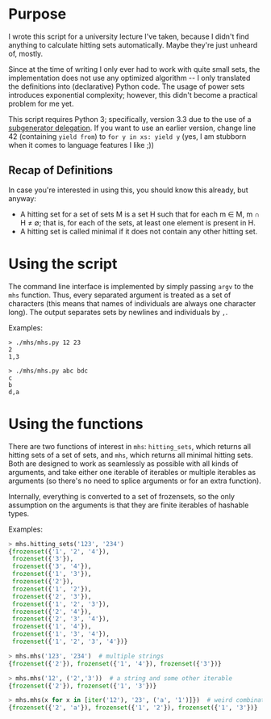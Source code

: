 # Purpose #

I wrote this script for a university lecture I've taken, because I didn't find anything to calculate hitting sets
automatically. Maybe they're just unheard of, mostly.

Since at the time of writing I only ever had to work with quite small sets, the implementation does not
use any optimized algorithm -- I only translated the definitions into (declarative) Python code. The usage
of power sets introduces exponential complexity; however, this didn't become a practical problem for me yet.

This script requires Python 3; specifically, version 3.3 due to the use of a
[subgenerator delegation](https://www.python.org/dev/peps/pep-0380/). If you want to use an earlier version, change
line 42 (containing `yield from`) to `for y in xs: yield y` (yes, I am stubborn when it comes to language
features I like ;))

## Recap of Definitions ##

In case you're interested in using this, you should know this already, but anyway:

- A hitting set for a set of sets M is a set H such that for each m ∈ M, m ∩ H ≠ ∅; that is,
for each of the sets, at least one element is present in H.
- A hitting set is called minimal if it does not contain any other hitting set.


# Using the script #

The command line interface is implemented by simply passing `argv` to the `mhs` function. Thus, every
separated argument is treated as a set of characters (this means that names of individuals are always
one character long). The output separates sets by newlines and individuals by `,`.

Examples:

```
> ./mhs/mhs.py 12 23
2
1,3

> ./mhs/mhs.py abc bdc
c
b
d,a
```


# Using the functions #

There are two functions of interest in `mhs`: `hitting_sets`, which returns all hitting sets of a set of sets, and
`mhs`, which returns all minimal hitting sets. Both are designed to work as seamlessly as possible with all kinds of
arguments, and take either one iterable of iterables or multiple iterables as arguments (so there's no need to
splice arguments or for an extra function).

Internally, everything is converted to a set of frozensets, so the only assumption on the arguments is that
they are finite iterables of hashable types.

Examples:

```python
> mhs.hitting_sets('123', '234')
{frozenset({'1', '2', '4'}),
 frozenset({'3'}),
 frozenset({'3', '4'}),
 frozenset({'1', '3'}),
 frozenset({'2'}),
 frozenset({'1', '2'}),
 frozenset({'2', '3'}),
 frozenset({'1', '2', '3'}),
 frozenset({'2', '4'}),
 frozenset({'2', '3', '4'}),
 frozenset({'1', '4'}),
 frozenset({'1', '3', '4'}),
 frozenset({'1', '2', '3', '4'})}

> mhs.mhs('123', '234')  # multiple strings
{frozenset({'2'}), frozenset({'1', '4'}), frozenset({'3'})}

> mhs.mhs('12', ('2','3'))  # a string and some other iterable
{frozenset({'2'}), frozenset({'1', '3'})}

> mhs.mhs(x for x in [iter('12'), '23', ('a', '1')]})  # weird combination of generators
{frozenset({'2', 'a'}), frozenset({'1', '2'}), frozenset({'1', '3'})}

```



